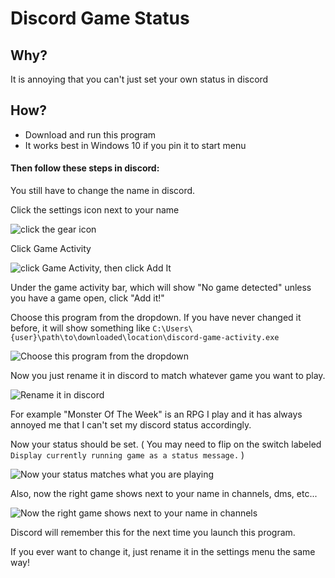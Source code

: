 # Discord Game Status

## Why?

It is annoying that you can't just set your own status in discord

## How?

- Download and run this program
- It works best in Windows 10 if you pin it to start menu

#### Then follow these steps in discord:

You still have to change the name in discord.

Click the settings icon next to your name

![click the gear icon](https://raw.githubusercontent.com/micahlagrange/discord-game-status/master/help-1.png)

Click Game Activity

![click Game Activity, then click Add It](https://raw.githubusercontent.com/micahlagrange/discord-game-status/master/help-2.png)

Under the game activity bar, which will show "No game detected" unless you have a game open, click "Add it!"

Choose this program from the dropdown. If you have never changed it before, it will show something like `C:\Users\{user}\path\to\downloaded\location\discord-game-activity.exe`

![Choose this program from the dropdown](https://raw.githubusercontent.com/micahlagrange/discord-game-status/master/help-3.png)


Now you just rename it in discord to match whatever game you want to play. 

![Rename it in discord](https://raw.githubusercontent.com/micahlagrange/discord-game-status/master/help-4.png)

For example "Monster Of The Week" is an RPG I play and it has always annoyed me that I can't set my discord status accordingly.

Now your status should be set. ( You may need to flip on the switch labeled `Display currently running game as a status message.` )

![Now your status matches what you are playing](https://raw.githubusercontent.com/micahlagrange/discord-game-status/master/help-5.png)

Also, now the right game shows next to your name in channels, dms, etc...

![Now the right game shows next to your name in channels](https://raw.githubusercontent.com/micahlagrange/discord-game-status/master/help-6.png)

Discord will remember this for the next time you launch this program.

If you ever want to change it, just rename it in the settings menu the same way!